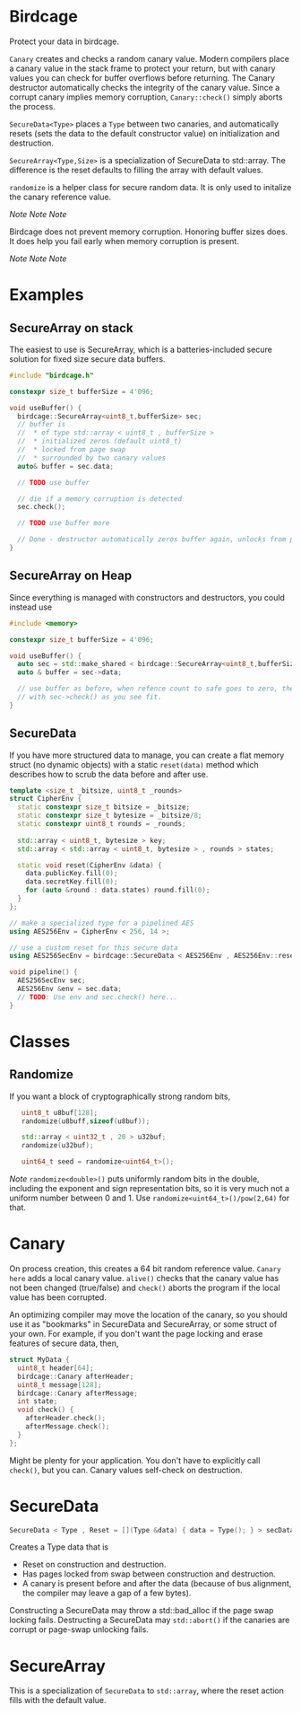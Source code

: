 # Birdcage

Protect your data in birdcage.

`Canary` creates and checks a random canary value.  Modern compilers place a canary value in the stack frame to protect your return, but with canary values you can check for buffer overflows before returning.  The Canary destructor automatically checks the integrity of the canary value.  Since a corrupt canary implies memory corruption, `Canary::check()` simply aborts the process.

`SecureData<Type>` places a `Type` between two canaries, and automatically resets (sets the data to the default constructor value) on initialization and destruction.

`SecureArray<Type,Size>` is a specialization of SecureData to std::array.  The difference is the reset defaults to filling the array with default values.

`randomize` is a helper class for secure random data.  It is only used to initalize the canary reference value.

*Note* *Note* *Note*

Birdcage does not prevent memory corruption.  Honoring buffer sizes does.
It does help you fail early when memory corruption is present.

*Note* *Note* *Note*

# Examples

## SecureArray on stack

The easiest to use is SecureArray, which is a batteries-included secure solution for fixed size secure data buffers.

```C++
#include "birdcage.h"

constexpr size_t bufferSize = 4'096;

void useBuffer() {
  birdcage::SecureArray<uint8_t,bufferSize> sec;
  // buffer is
  //  * of type std::array < uint8_t , bufferSize >
  //  * initialized zeros (default uint8_t)
  //  * locked from page swap
  //  * surrounded by two canary values
  auto& buffer = sec.data;

  // TODO use buffer

  // die if a memory corruption is detected
  sec.check(); 

  // TODO use buffer more

  // Done - destructor automatically zeros buffer again, unlocks from page swap, and checks canary values
}
```

## SecureArray on Heap

Since everything is managed with constructors and destructors, you could instead use

```C++
#include <memory>

constexpr size_t bufferSize = 4'096;

void useBuffer() {
  auto sec = std::make_shared < birdcage::SecureArray<uint8_t,bufferSize> > ();
  auto & buffer = sec->data;

  // use buffer as before, when refence count to safe goes to zero, the destuctor checks and cleans it,
  // with sec->check() as you see fit.
}
```

## SecureData

If you have more structured data to manage, you can create a flat memory struct (no dynamic objects) with
a static `reset(data)` method which describes how to scrub the data before and after use.

```C++
template <size_t _bitsize, uint8_t _rounds>
struct CipherEnv {
  static constexpr size_t bitsize = _bitsize;
  static constexpr size_t bytesize = _bitsize/8;
  static constexpr uint8_t rounds = _rounds;
  
  std::array < uint8_t, bytesize > key;
  std::array < std::array < uint8_t, bytesize > , rounds > states;

  static void reset(CipherEnv &data) {
    data.publicKey.fill(0);
    data.secretKey.fill(0);
    for (auto &round : data.states) round.fill(0);
  }
};

// make a specialized type for a pipelined AES 
using AES256Env = CipherEnv < 256, 14 >;

// use a custom reset for this secure data
using AES256SecEnv = birdcage::SecureData < AES256Env , AES256Env::reset >;

void pipeline() {
  AES256SecEnv sec;
  AES256Env &env = sec.data;
  // TODO: Use env and sec.check() here...
}
```

# Classes

## Randomize

If you want a block of cryptographically strong random bits,
```C++
   uint8_t u8buf[128];
   randomize(u8buff,sizeof(u8buf));

   std::array < uint32_t , 20 > u32buf;
   randomize(u32buf);

   uint64_t seed = randomize<uint64_t>();
```

*Note* `randomize<double>()` puts uniformly random bits in the double, including the exponent and sign representation bits, so it is very much not a uniform number between 0 and 1.  Use `randomize<uint64_t>()/pow(2,64)` for that.

# Canary
On process creation, this creates a 64 bit random reference value.  `Canary here` adds a local canary value. `alive()` checks that the canary value has not been changed (true/false) and `check()` aborts the program if the local value has been corrupted.

An optimizing compiler may move the location of the canary, so you should use it as "bookmarks" in SecureData and SecureArray, or some struct of your own.  For example, if you don't want the page locking and erase features of secure data, then,

```C++
struct MyData {
  uint8_t header[64];
  birdcage::Canary afterHeader;
  uint8_t message[128];
  birdcage::Canary afterMessage;
  int state;
  void check() {
    afterHeader.check();
    afterMessage.check();    
  }
};
```

Might be plenty for your application. You don't have to explicitly call `check()`, but you can.
Canary values self-check on destruction.

# SecureData
```C++
SecureData < Type , Reset = [](Type &data) { data = Type(); } > secData;
```
Creates a Type data that is
 - Reset on construction and destruction.
 - Has pages locked from swap between construction and destruction.
 - A canary is present before and after the data (because of bus alignment, the compiler may leave a gap of a few bytes).

Constructing a SecureData may throw a std::bad_alloc if the page swap locking fails.
Destructing a SecureData may `std::abort()` if the canaries are corrupt or page-swap unlocking fails.

# SecureArray

This is a specialization of `SecureData` to `std::array`, where the reset action fills with the default value.



